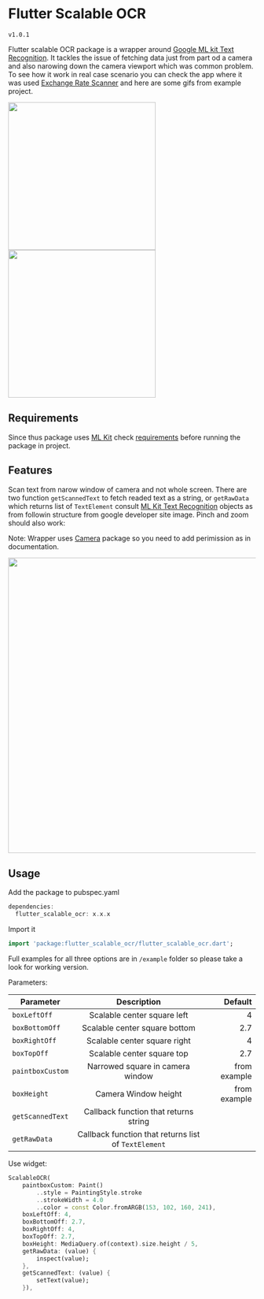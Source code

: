 # Flutter Scalable OCR

`v1.0.1`

Flutter scalable OCR package is a wrapper around [Google ML kit Text Recognition](https://pub.dev/packages/google_mlkit_text_recognition). It tackles the issue of fetching data just from part od a camera and also narowing down the camera viewport which was common problem. To see how it work in real case scenario you can check the app where it was used [Exchange Rate Scanner](https://www.erscanner.com/) and here are some gifs from example project.

<p float="left">
  <img src="https://user-images.githubusercontent.com/30495155/214034242-c9ef8046-f193-4c7b-8fed-483ccc277511.gif" width="300" />
  <img src="https://user-images.githubusercontent.com/30495155/214034570-c305c19b-3d81-4a09-8e54-f395916f065e.gif" width="300" />
</p>

## Requirements

Since thus package uses [ML Kit](https://pub.dev/packages/google_mlkit_commons) check [requirements](https://github.com/bharat-biradar/Google-Ml-Kit-plugin#requirements) before running the package in project.

## Features

Scan text from narow window of camera and not whole screen. There are two function `getScannedText` to fetch readed text as a string, or `getRawData` which returns list of `TextElement` consult [ML Kit Text Recognition](https://developers.google.com/ml-kit/vision/text-recognition) objects as from followin structure from google developer site image. Pinch and zoom should also work:

Note: Wrapper uses [Camera](https://pub.dev/packages/camera) package so you need to add perimission as in documentation.

<p float="left">
  <img src="https://developers.google.com/static/ml-kit/vision/text-recognition/images/text-structure.png" width="600" />
</p>

## Usage

Add the package to pubspec.yaml

```dart
dependencies:
  flutter_scalable_ocr: x.x.x
```

Import it

```dart
import 'package:flutter_scalable_ocr/flutter_scalable_ocr.dart';
```

Full examples for all three options are in `/example` folder so please take a look for working version.

Parameters:

| Parameter      |      Description      |  Default |
|--------------- |:---------------------:|---------:|
| `boxLeftOff`     |  Scalable center square left         | 4        |
| `boxBottomOff`   |  Scalable center square bottom    | 2.7      |
| `boxRightOff`    |  Scalable center square right  | 4        |
| `boxTopOff`      |  Scalable center square top   | 2.7      |
| `paintboxCustom`      |  Narrowed square in camera window  | from example|
| `boxHeight`      |  Camera Window height | from example      |
| `getScannedText`      |  Callback function that returns string |     |
| `getRawData`      |  Callback function that returns list of `TextElement`     |

Use widget:

```dart
ScalableOCR(
    paintboxCustom: Paint()
        ..style = PaintingStyle.stroke
        ..strokeWidth = 4.0
        ..color = const Color.fromARGB(153, 102, 160, 241),
    boxLeftOff: 4,
    boxBottomOff: 2.7,
    boxRightOff: 4,
    boxTopOff: 2.7,
    boxHeight: MediaQuery.of(context).size.height / 5,
    getRawData: (value) {
        inspect(value);
    },
    getScannedText: (value) {
        setText(value);
    }),
```
